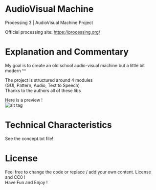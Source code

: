 # AudioVisual Machine
Processing 3 | AudioVisual Machine Project

Official processing site: https://processing.org/

# Explanation and Commentary <br/>

My goal is to create an old school audio-visual machine but a little bit modern ^^ <br/>

The project is structured around 4 modules <br/>
(GUI, Pattern, Audio, Text to Speech) <br/>
Thanks to the authors all of these libs <br/>

Here is a preview ! <br/>
![alt tag](http://i.imgur.com/hKP8ayZ.png) <br/>

# Technical Characteristics <br/>
See the concept.txt file! <br/>

# License <br/>
Feel free to change the code or replace / add your own content. License and CC0 ! <br/>
Have Fun and Enjoy ! <br/>
